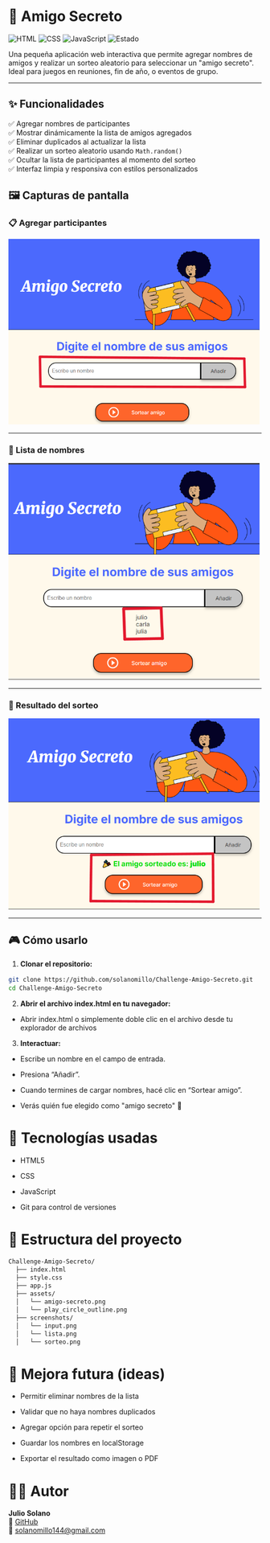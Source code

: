 # 🎁 Amigo Secreto
![HTML](https://img.shields.io/badge/HTML5-E34F26?style=flat&logo=html5&logoColor=white)
![CSS](https://img.shields.io/badge/CSS3-1572B6?style=flat&logo=css3&logoColor=white)
![JavaScript](https://img.shields.io/badge/JavaScript-F7DF1E?style=flat&logo=javascript&logoColor=black)
![Estado](https://img.shields.io/badge/Estado-Funcional-green)

Una pequeña aplicación web interactiva que permite agregar nombres de amigos y realizar un sorteo aleatorio para seleccionar un "amigo secreto". Ideal para juegos en reuniones, fin de año, o eventos de grupo.

---

## ✨ Funcionalidades

✅ Agregar nombres de participantes  
✅ Mostrar dinámicamente la lista de amigos agregados  
✅ Eliminar duplicados al actualizar la lista  
✅ Realizar un sorteo aleatorio usando `Math.random()`  
✅ Ocultar la lista de participantes al momento del sorteo  
✅ Interfaz limpia y responsiva con estilos personalizados  

## 🖼️ Capturas de pantalla

### 📋 Agregar participantes

<img src="screenshots/input.png" alt="Sorteo de amigo secreto" width="500">


---

### 🔄 Lista de nombres

<img src="screenshots/lista.png" alt="Sorteo de amigo secreto" width="500">


---

### 🎉 Resultado del sorteo

<img src="screenshots/sorteo.png" alt="Sorteo de amigo secreto" width="500">

---

## 🎮 Cómo usarlo

1. **Clonar el repositorio:**

```bash
git clone https://github.com/solanomillo/Challenge-Amigo-Secreto.git
cd Challenge-Amigo-Secreto  
```

2. **Abrir el archivo index.html en tu navegador:**
- Abrir index.html o simplemente doble clic en el archivo desde tu explorador de archivos

3. **Interactuar:**

- Escribe un nombre en el campo de entrada.

- Presiona “Añadir”.

- Cuando termines de cargar nombres, hacé clic en “Sortear amigo”.

- Verás quién fue elegido como "amigo secreto" 🎁

# 🔧 Tecnologías usadas
- HTML5

- CSS

- JavaScript

- Git para control de versiones

# 📂 Estructura del proyecto
```text
Challenge-Amigo-Secreto/
  ├── index.html
  ├── style.css
  ├── app.js
  ├── assets/
  │   └── amigo-secreto.png
  │   └── play_circle_outline.png
  ├── screenshots/
  │   └── input.png
  │   └── lista.png
  │   └── sorteo.png
```
# 🚀 Mejora futura (ideas)
- Permitir eliminar nombres de la lista

- Validar que no haya nombres duplicados

- Agregar opción para repetir el sorteo

- Guardar los nombres en localStorage

- Exportar el resultado como imagen o PDF

# 👨‍💻 Autor
**Julio Solano**  
🔗 [GitHub](https://github.com/solanomillo)  
📧 solanomillo144@gmail.com
